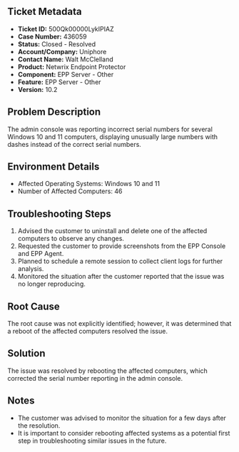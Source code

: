## Ticket Metadata
- **Ticket ID:** 500Qk00000LykIPIAZ
- **Case Number:** 436059
- **Status:** Closed - Resolved
- **Account/Company:** Uniphore
- **Contact Name:** Walt McClelland
- **Product:** Netwrix Endpoint Protector
- **Component:** EPP Server - Other
- **Feature:** EPP Server - Other
- **Version:** 10.2

## Problem Description
The admin console was reporting incorrect serial numbers for several Windows 10 and 11 computers, displaying unusually large numbers with dashes instead of the correct serial numbers.

## Environment Details
- Affected Operating Systems: Windows 10 and 11
- Number of Affected Computers: 46

## Troubleshooting Steps
1. Advised the customer to uninstall and delete one of the affected computers to observe any changes.
2. Requested the customer to provide screenshots from the EPP Console and EPP Agent.
3. Planned to schedule a remote session to collect client logs for further analysis.
4. Monitored the situation after the customer reported that the issue was no longer reproducing.

## Root Cause
The root cause was not explicitly identified; however, it was determined that a reboot of the affected computers resolved the issue.

## Solution
The issue was resolved by rebooting the affected computers, which corrected the serial number reporting in the admin console.

## Notes
- The customer was advised to monitor the situation for a few days after the resolution.
- It is important to consider rebooting affected systems as a potential first step in troubleshooting similar issues in the future.